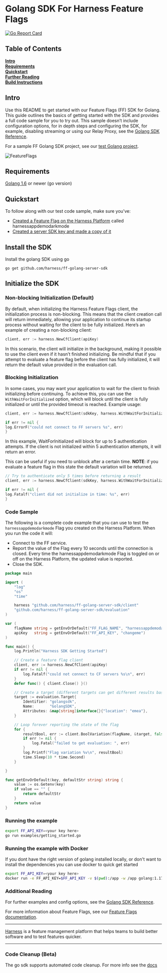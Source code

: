 Golang SDK For Harness Feature Flags
========================

[![Go Report Card](https://goreportcard.com/badge/github.com/drone/ff-golang-server-sdk)](https://goreportcard.com/report/github.com/drone/ff-golang-server-sdk)

## Table of Contents
**[Intro](#Intro)**<br>
**[Requirements](#Requirements)**<br>
**[Quickstart](#Quickstart)**<br>
**[Further Reading](docs/further_reading.md)**<br>
**[Build Instructions](docs/build.md)**<br>


## Intro
Use this README to get started with our Feature Flags (FF) SDK for Golang. This guide outlines the basics of getting started with the SDK and provides a full code sample for you to try out.
This sample doesn’t include configuration options, for in depth steps and configuring the SDK, for example, disabling streaming or using our Relay Proxy, see the  [Golang SDK Reference](https://ngdocs.harness.io/article/4c8wljx60w-feature-flag-sdks-go-application).

For a sample FF Golang SDK project, see our [test Golang project](examples/getting_started.go).

![FeatureFlags](./docs/images/ff-gui.png)

## Requirements
[Golang 1.6](https://go.dev/doc/install) or newer (go version)<br>

## Quickstart
To follow along with our test code sample, make sure you’ve:

- [Created a Feature Flag on the Harness Platform](https://ngdocs.harness.io/article/1j7pdkqh7j-create-a-feature-flag) called harnessappdemodarkmode
- [Created a server SDK key and made a copy of it](https://ngdocs.harness.io/article/1j7pdkqh7j-create-a-feature-flag#step_3_create_an_sdk_key)


## Install the SDK
Install the golang SDK using go
```golang
go get github.com/harness/ff-golang-server-sdk
```

## Initialize the SDK
### Non-blocking Initialization (Default)
By default, when initializing the Harness Feature Flags client, the initialization process is non-blocking. This means that the client creation call will return immediately, allowing your application to continue its startup process without waiting for the client to be fully initialized. Here’s an example of creating a non-blocking client:

```go
client, err := harness.NewCfClient(apiKey)
```
In this scenario, the client will initialize in the background, making it possible to use the client even if it hasn’t finished initializing. 
Be mindful that if you attempt to evaluate a feature flag before the client has fully initialized, it will return the default value provided in the evaluation call.

### Blocking Initialization
In some cases, you may want your application to wait for the client to finish initializing before continuing. To achieve this, you can use the `WithWaitForInitialized` option, which will block until the client is fully initialized or until the provided timeout is reached. Example usage:

```go
client, err := harness.NewCfClient(sdkKey, harness.WithWaitForInitialized(true))

if err != nil {
log.ErrorF("could not connect to FF servers %s", err)
}
```


In this example, WaitForInitialized will block for up to 5 authentication attempts. If the client is not initialized within 5 authentication attempts, it will return an error.

This can be useful if you need to unblock after a certain time. **NOTE**: if you evaluate a feature flag in this state
the default variation will be returned.

```go
// Try to authenticate only 5 times before returning a result
client, err := harness.NewCfClient(sdkKey, harness.WithWaitForInitialized(true), harness.WithMaxAuthRetries(5))

if err != nil {
log.Fatalf("client did not initialize in time: %s", err)
}
```

### Code Sample
The following is a complete code example that you can use to test the `harnessappdemodarkmode` Flag you created on the Harness Platform. When you run the code it will:
- Connect to the FF service.
- Report the value of the Flag every 10 seconds until the connection is closed. Every time the harnessappdemodarkmode Flag is toggled on or off on the Harness Platform, the updated value is reported. 
- Close the SDK.



```go
package main

import (
	"log"
	"os"
	"time"

	harness "github.com/harness/ff-golang-server-sdk/client"
	"github.com/harness/ff-golang-server-sdk/evaluation"
)

var (
	flagName string = getEnvOrDefault("FF_FLAG_NAME", "harnessappdemodarkmode")
	apiKey   string = getEnvOrDefault("FF_API_KEY", "changeme")
)

func main() {
	log.Println("Harness SDK Getting Started")

	// Create a feature flag client
	client, err := harness.NewCfClient(apiKey)
	if err != nil {
		log.Fatalf("could not connect to CF servers %s\n", err)
	}
	defer func() { client.Close() }()

	// Create a target (different targets can get different results based on rules)
	target := evaluation.Target{
		Identifier: "golangsdk",
		Name:       "GolangSDK",
		Attributes: &map[string]interface{}{"location": "emea"},
	}

	// Loop forever reporting the state of the flag
	for {
		resultBool, err := client.BoolVariation(flagName, &target, false)
		if err != nil {
			log.Fatal("failed to get evaluation: ", err)
		}
		log.Printf("Flag variation %v\n", resultBool)
		time.Sleep(10 * time.Second)
	}

}

func getEnvOrDefault(key, defaultStr string) string {
	value := os.Getenv(key)
	if value == "" {
		return defaultStr
	}
	return value
}
```

### Running the example

```bash
export FF_API_KEY=<your key here>
go run examples/getting_started.go
```

### Running the example with Docker
If you dont have the right version of golang installed locally, or don't want to install the dependencies you can
use docker to quick get started

```bash 
export FF_API_KEY=<your key here>
docker run -e FF_API_KEY=$FF_API_KEY -v $(pwd):/app -w /app golang:1.17 go run examples/getting_started.go
```



### Additional Reading

For further examples and config options, see the [Golang SDK Reference](https://ngdocs.harness.io/article/4c8wljx60w-feature-flag-sdks-go-application).

For more information about Feature Flags, see our [Feature Flags documentation](https://ngdocs.harness.io/article/0a2u2ppp8s-getting-started-with-feature-flags).

-------------------------
[Harness](https://www.harness.io/) is a feature management platform that helps teams to build better software and to
test features quicker.

-------------------------

### Code Cleanup (Beta)
The go sdk supports automated code cleanup. For more info see the [docs](/examples/code_cleanup/README.md)
